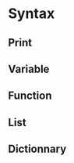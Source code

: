 # Syntax
## Print
## Variable
## Function
## List

## Dictionnary


<!--stackedit_data:
eyJoaXN0b3J5IjpbLTE5NDcxOTczNTldfQ==
-->